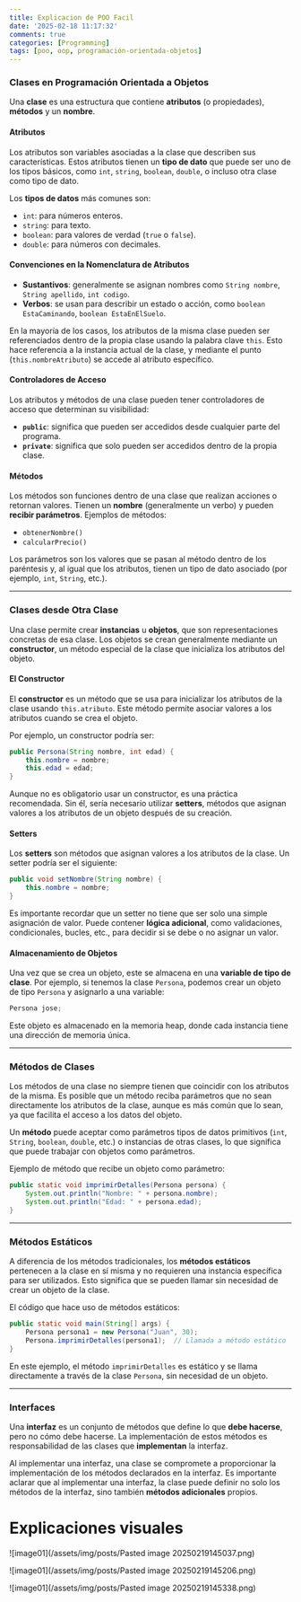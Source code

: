 ```yaml
---
title: Explicacion de POO Facil
date: '2025-02-18 11:17:32'
comments: true
categories: [Programming]
tags: [poo, oop, programación-orientada-objetos]
---
```


 
### Clases en Programación Orientada a Objetos

Una **clase** es una estructura que contiene **atributos** (o propiedades), **métodos** y un **nombre**.

#### Atributos

Los atributos son variables asociadas a la clase que describen sus características. Estos atributos tienen un **tipo de dato** que puede ser uno de los tipos básicos, como `int`, `string`, `boolean`, `double`, o incluso otra clase como tipo de dato.

Los **tipos de datos** más comunes son:

- `int`: para números enteros.
- `string`: para texto.
- `boolean`: para valores de verdad (`true` o `false`).
- `double`: para números con decimales.

#### Convenciones en la Nomenclatura de Atributos

- **Sustantivos**: generalmente se asignan nombres como `String nombre`, `String apellido`, `int codigo`.
- **Verbos**: se usan para describir un estado o acción, como `boolean EstaCaminando`, `boolean EstaEnElSuelo`.

En la mayoría de los casos, los atributos de la misma clase pueden ser referenciados dentro de la propia clase usando la palabra clave `this`. Esto hace referencia a la instancia actual de la clase, y mediante el punto (`this.nombreAtributo`) se accede al atributo específico.

#### Controladores de Acceso

Los atributos y métodos de una clase pueden tener controladores de acceso que determinan su visibilidad:

- **`public`**: significa que pueden ser accedidos desde cualquier parte del programa.
- **`private`**: significa que solo pueden ser accedidos dentro de la propia clase.

#### Métodos

Los métodos son funciones dentro de una clase que realizan acciones o retornan valores. Tienen un **nombre** (generalmente un verbo) y pueden **recibir parámetros**. Ejemplos de métodos:

- `obtenerNombre()`
- `calcularPrecio()`

Los parámetros son los valores que se pasan al método dentro de los paréntesis y, al igual que los atributos, tienen un tipo de dato asociado (por ejemplo, `int`, `String`, etc.).

---

### Clases desde Otra Clase

Una clase permite crear **instancias** u **objetos**, que son representaciones concretas de esa clase. Los objetos se crean generalmente mediante un **constructor**, un método especial de la clase que inicializa los atributos del objeto.

#### El Constructor

El **constructor** es un método que se usa para inicializar los atributos de la clase usando `this.atributo`. Este método permite asociar valores a los atributos cuando se crea el objeto.

Por ejemplo, un constructor podría ser:

```java
public Persona(String nombre, int edad) {
    this.nombre = nombre;
    this.edad = edad;
}
```

Aunque no es obligatorio usar un constructor, es una práctica recomendada. Sin él, sería necesario utilizar **setters**, métodos que asignan valores a los atributos de un objeto después de su creación.

#### Setters

Los **setters** son métodos que asignan valores a los atributos de la clase. Un setter podría ser el siguiente:

```java
public void setNombre(String nombre) {
    this.nombre = nombre;
}
```

Es importante recordar que un setter no tiene que ser solo una simple asignación de valor. Puede contener **lógica adicional**, como validaciones, condicionales, bucles, etc., para decidir si se debe o no asignar un valor.

#### Almacenamiento de Objetos

Una vez que se crea un objeto, este se almacena en una **variable de tipo de clase**. Por ejemplo, si tenemos la clase `Persona`, podemos crear un objeto de tipo `Persona` y asignarlo a una variable:

```java
Persona jose;
```

Este objeto es almacenado en la memoria heap, donde cada instancia tiene una dirección de memoria única.

---

### Métodos de Clases

Los métodos de una clase no siempre tienen que coincidir con los atributos de la misma. Es posible que un método reciba parámetros que no sean directamente los atributos de la clase, aunque es más común que lo sean, ya que facilita el acceso a los datos del objeto.

Un **método** puede aceptar como parámetros tipos de datos primitivos (`int`, `String`, `boolean`, `double`, etc.) o instancias de otras clases, lo que significa que puede trabajar con objetos como parámetros.

Ejemplo de método que recibe un objeto como parámetro:

```java
public static void imprimirDetalles(Persona persona) {
    System.out.println("Nombre: " + persona.nombre);
    System.out.println("Edad: " + persona.edad);
}
```

---

### Métodos Estáticos

A diferencia de los métodos tradicionales, los **métodos estáticos** pertenecen a la clase en sí misma y no requieren una instancia específica para ser utilizados. Esto significa que se pueden llamar sin necesidad de crear un objeto de la clase.

El código que hace uso de métodos estáticos:

```java
public static void main(String[] args) {
    Persona persona1 = new Persona("Juan", 30);
    Persona.imprimirDetalles(persona1);  // Llamada a método estático
}
```

En este ejemplo, el método `imprimirDetalles` es estático y se llama directamente a través de la clase `Persona`, sin necesidad de un objeto.

---

### Interfaces

Una **interfaz** es un conjunto de métodos que define lo que **debe hacerse**, pero no cómo debe hacerse. La implementación de estos métodos es responsabilidad de las clases que **implementan** la interfaz.

Al implementar una interfaz, una clase se compromete a proporcionar la implementación de los métodos declarados en la interfaz. Es importante aclarar que al implementar una interfaz, la clase puede definir no solo los métodos de la interfaz, sino también **métodos adicionales** propios.

# Explicaciones visuales

![image01](/assets/img/posts/Pasted image 20250219145037.png)

![image01](/assets/img/posts/Pasted image 20250219145206.png)

![image01](/assets/img/posts/Pasted image 20250219145338.png)



 